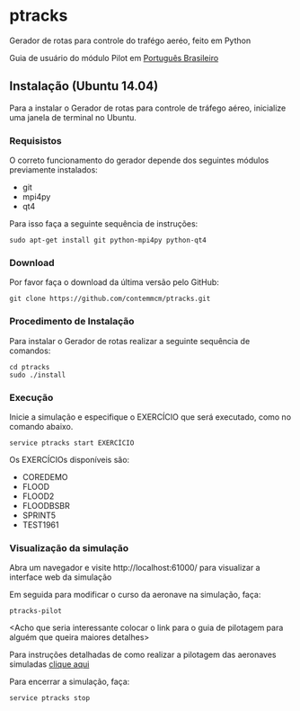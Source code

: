 # ptracks
Gerador de rotas para controle do trafégo aeréo, feito em Python 

Guia de usuário do módulo Pilot em [Português Brasileiro](https://github.com/contemmcm/ptracks/blob/master/user-guide_pt-br.md)

## Instalação (Ubuntu 14.04)

Para a instalar o Gerador de rotas para controle de tráfego aéreo, inicialize uma janela de terminal no Ubuntu.

### Requisistos

O correto funcionamento do gerador depende dos seguintes módulos previamente instalados:

 * git
 * mpi4py
 * qt4

Para isso faça a seguinte sequência de instruções:

```
sudo apt-get install git python-mpi4py python-qt4
```

### Download

Por favor faça o  download  da última versão pelo GitHub:

```
git clone https://github.com/contemmcm/ptracks.git
```

### Procedimento de Instalação

Para instalar o Gerador de rotas realizar a seguinte sequência de comandos:

```
cd ptracks
sudo ./install
```

### Execução

Inicie a simulação e especifique o EXERCÍCIO que será executado, como no comando abaixo.

```
service ptracks start EXERCÍCIO
```

Os EXERCÍCIOs disponíveis são:

 * COREDEMO
 * FLOOD
 * FLOOD2
 * FLOODBSBR
 * SPRINT5
 * TEST1961

### Visualização da simulação

Abra um navegador e visite http://localhost:61000/ para visualizar a interface web da simulação

Em seguida para modificar o curso da aeronave na simulação, faça:

```
ptracks-pilot
```

<Acho que seria interessante colocar o link para o guia de pilotagem para alguém que queira maiores detalhes>

Para instruções detalhadas de como realizar a pilotagem das aeronaves simuladas [clique aqui](ptracks/doc/user-guide_pt-br.md)

Para encerrar a simulação, faça:

```
service ptracks stop
```
